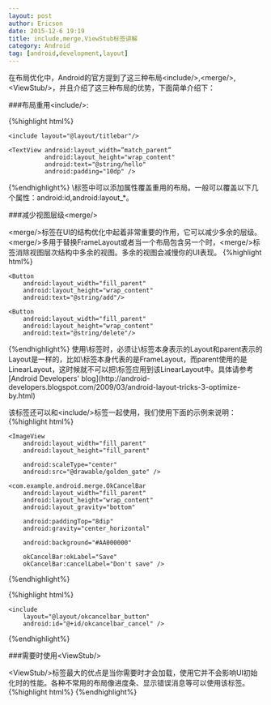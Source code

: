 ```yaml
---
layout: post
author: Ericson
date: 2015-12-6 19:19
title: include,merge,ViewStub标签讲解
category: Android
tag: [android,development,layout]
---
```


在布局优化中，Android的官方提到了这三种布局\<include/\>,\<merge/\>,\<ViewStub/\>，并且介绍了这三种布局的优势，下面简单介绍下：

###布局重用\<include/\>:

{%highlight html%}
<LinearLayout xmlns:android="http://schemas.android.com/apk/res/android"
    android:orientation="vertical" 
    android:layout_width=”match_parent”
    android:layout_height=”match_parent”
    android:background="@color/app_bg"
    android:gravity="center_horizontal">

    <include layout="@layout/titlebar"/>

    <TextView android:layout_width=”match_parent”
              android:layout_height="wrap_content"
              android:text="@string/hello"
              android:padding="10dp" />
</LinearLayout>
{%endhighlight%}
\<include/\>标签中可以添加属性覆盖重用的布局。一般可以覆盖以下几个属性：android:id,android:layout_*。

###减少视图层级\<merge/\>

\<merge/\>标签在UI的结构优化中起着非常重要的作用，它可以减少多余的层级。\<merge/\>多用于替换FrameLayout或者当一个布局包含另一个时，\<merge/\>标签消除视图层次结构中多余的视图。多余的视图会减慢你的UI表现。
{%highlight html%}
<merge xmlns:android="http://schemas.android.com/apk/res/android">

    <Button
        android:layout_width="fill_parent" 
        android:layout_height="wrap_content"
        android:text="@string/add"/>

    <Button
        android:layout_width="fill_parent" 
        android:layout_height="wrap_content"
        android:text="@string/delete"/>

</merge>
{%endhighlight%}
使用\<merge/\>标签时，必须让\<merge/\>标签本身表示的Layout和parent表示的Layout是一样的，比如\<merge/\>标签本身代表的是FrameLayout，而parent使用的是LinearLayout，这时候就不可以把\<merge/\>标签应用到该LinearLayout中。具体请参考[Android Developers' blog](http://android-developers.blogspot.com/2009/03/android-layout-tricks-3-optimize-by.html)

该标签还可以和\<include/\>标签一起使用，我们使用下面的示例来说明：
{%highlight html%}
<merge
    xmlns:android="http://schemas.android.com/apk/res/android"
    xmlns:okCancelBar="http://schemas.android.com/apk/res/com.example.android.merge">

    <ImageView  
        android:layout_width="fill_parent" 
        android:layout_height="fill_parent" 
    
        android:scaleType="center"
        android:src="@drawable/golden_gate" />
    
    <com.example.android.merge.OkCancelBar
        android:layout_width="fill_parent" 
        android:layout_height="wrap_content" 
        android:layout_gravity="bottom"

        android:paddingTop="8dip"
        android:gravity="center_horizontal"
        
        android:background="#AA000000"
        
        okCancelBar:okLabel="Save"
        okCancelBar:cancelLabel="Don't save" />

</merge>
{%endhighlight%}

{%highlight html%}
<merge xmlns:android="http://schemas.android.com/apk/res/android">
    <include
        layout="@layout/okcancelbar_button"
        android:id="@+id/okcancelbar_ok" />
        
    <include
        layout="@layout/okcancelbar_button"
        android:id="@+id/okcancelbar_cancel" />
</merge>
{%endhighlight%}

###需要时使用\<ViewStub/\>

\<ViewStub/\>标签最大的优点是当你需要时才会加载，使用它并不会影响UI初始化时的性能。各种不常用的布局像进度条、显示错误消息等可以使用该标签。
{%highlight html%}
<ViewStub
    android:id="@+id/stub_import"
    android:inflatedId="@+id/panel_import"
    android:layout="@layout/progress_overlay"
    android:layout_width="fill_parent"
    android:layout_height="wrap_content"
    android:layout_gravity="bottom" />
{%endhighlight%}